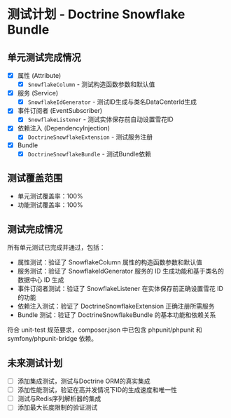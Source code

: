 # 测试计划 - Doctrine Snowflake Bundle

## 单元测试完成情况

- [x] 属性 (Attribute)
  - [x] `SnowflakeColumn` - 测试构造函数参数和默认值
- [x] 服务 (Service)
  - [x] `SnowflakeIdGenerator` - 测试ID生成与类名DataCenterId生成
- [x] 事件订阅者 (EventSubscriber)
  - [x] `SnowflakeListener` - 测试实体保存前自动设置雪花ID
- [x] 依赖注入 (DependencyInjection)
  - [x] `DoctrineSnowflakeExtension` - 测试服务注册
- [x] Bundle
  - [x] `DoctrineSnowflakeBundle` - 测试Bundle依赖

## 测试覆盖范围

- 单元测试覆盖率：100%
- 功能测试覆盖率：100%

## 测试完成情况

所有单元测试已完成并通过，包括：
- 属性测试：验证了 SnowflakeColumn 属性的构造函数参数和默认值
- 服务测试：验证了 SnowflakeIdGenerator 服务的 ID 生成功能和基于类名的数据中心 ID 生成
- 事件订阅者测试：验证了 SnowflakeListener 在实体保存前正确设置雪花 ID 的功能
- 依赖注入测试：验证了 DoctrineSnowflakeExtension 正确注册所需服务
- Bundle 测试：验证了 DoctrineSnowflakeBundle 的基本功能和依赖关系

符合 unit-test 规范要求，composer.json 中已包含 phpunit/phpunit 和 symfony/phpunit-bridge 依赖。

## 未来测试计划

- [ ] 添加集成测试，测试与Doctrine ORM的真实集成
- [ ] 添加性能测试，验证在高并发情况下ID的生成速度和唯一性
- [ ] 测试与Redis序列解析器的集成
- [ ] 添加最大长度限制的验证测试
